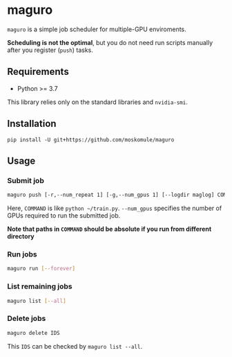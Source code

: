 # maguro

`maguro` is a simple job scheduler for multiple-GPU enviroments.

**Scheduling is not the optimal**, but you do not need run scripts manually after you register (`push`) tasks.

## Requirements

* Python >= 3.7

This library relies only on the standard libraries and `nvidia-smi`.

## Installation

`pip install -U git+https://github.com/moskomule/maguro`

## Usage

### Submit job

```bash
maguro push [-r,--num_repeat 1] [-g,--num_gpus 1] [--logdir maglog] COMMAND
```

Here, `COMMAND` is like `python ~/train.py`. `--num_gpus` specifies the number of GPUs required to run the submitted job.

**Note that paths in `COMMAND` should be absolute if you run from different directory** 

### Run jobs

```bash
maguro run [--forever]
```

### List remaining jobs

```bash
maguro list [--all]
```

### Delete jobs

```bash
maguro delete IDS
```

This `IDS` can be checked by `maguro list --all`.